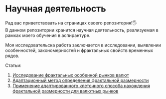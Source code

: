 # Научная деятельность

Рад вас приветствовать на страницах своего репозитория!🖐️<br>
В данном репозитории хранится научная деятельность, реализуемая в рамках моего обучения в аспирантуре.

Моя исследовательска работа заключается в исследовании, выявлении особенностей, закономерностей и фрактальных свойств временных рядов.<br>

Статьи:
1. [Исследование фрактальных особенной рынков валют](https://github.com/Evgeniy-Afanasev/science/blob/main/Article(N1)/Article(N1).ipynb)
2. [Адаптационный метод определения фрактальной размерности](https://github.com/Evgeniy-Afanasev/science/blob/main/Article(N2)/adaptation.ipynb)
3. [Применение адаптированного клеточного способа нахождения фрактальной размерности для валютных рынков](https://github.com/Evgeniy-Afanasev/science/blob/main/Article(N2)/multi_dynamics.ipynb)
